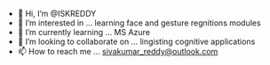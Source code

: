 - 👋 Hi, I’m @ISKREDDY
- 👀 I’m interested in ... learning face and gesture regnitions modules 
- 🌱 I’m currently learning ... MS Azure 
- 💞️ I’m looking to collaborate on ... lingisting cognitive applications
- 📫 How to reach me ... sivakumar_reddy@outlook.com

<!---
ISKREDDY/ISKREDDY is a ✨ special ✨ repository because its `README.md` (this file) appears on your GitHub profile.
You can click the Preview link to take a look at your changes.
--->
